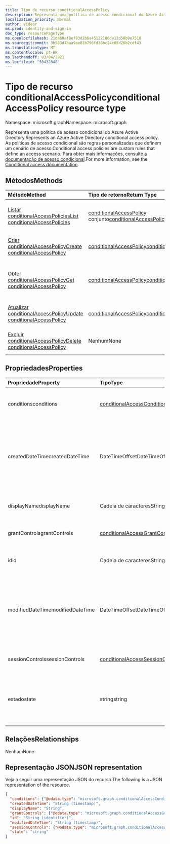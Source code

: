 ```yaml
---
title: Tipo de recurso conditionalAccessPolicy
description: Representa uma política de acesso condicional do Azure Active Directory. As políticas de acesso condicional são regras personalizadas que definem um cenário de acesso.
localization_priority: Normal
author: videor
ms.prod: identity-and-sign-in
doc_type: resourcePageType
ms.openlocfilehash: 21da60af8ef83d2b6a45122106de12d58b9e7518
ms.sourcegitcommit: 3b583d7baa9ae81b796fd30bc24c65d26b2cdf43
ms.translationtype: MT
ms.contentlocale: pt-BR
ms.lasthandoff: 03/04/2021
ms.locfileid: "50432848"
---
```

# <a name="conditionalaccesspolicy-resource-type"></a><span data-ttu-id="f441b-104">Tipo de recurso conditionalAccessPolicy</span><span class="sxs-lookup"><span data-stu-id="f441b-104">conditionalAccessPolicy resource type</span></span>

<span data-ttu-id="f441b-105">Namespace: microsoft.graph</span><span class="sxs-lookup"><span data-stu-id="f441b-105">Namespace: microsoft.graph</span></span>

<span data-ttu-id="f441b-106">Representa uma política de acesso condicional do Azure Active Directory.</span><span class="sxs-lookup"><span data-stu-id="f441b-106">Represents an Azure Active Directory conditional access policy.</span></span> <span data-ttu-id="f441b-107">As políticas de acesso condicional são regras personalizadas que definem um cenário de acesso.</span><span class="sxs-lookup"><span data-stu-id="f441b-107">Conditional access policies are custom rules that define an access scenario.</span></span> <span data-ttu-id="f441b-108">Para obter mais informações, consulte [a documentação de acesso condicional](/azure/active-directory/conditional-access/).</span><span class="sxs-lookup"><span data-stu-id="f441b-108">For more information, see the [Conditional access documentation](/azure/active-directory/conditional-access/).</span></span>

## <a name="methods"></a><span data-ttu-id="f441b-109">Métodos</span><span class="sxs-lookup"><span data-stu-id="f441b-109">Methods</span></span>

| <span data-ttu-id="f441b-110">Método</span><span class="sxs-lookup"><span data-stu-id="f441b-110">Method</span></span>       | <span data-ttu-id="f441b-111">Tipo de retorno</span><span class="sxs-lookup"><span data-stu-id="f441b-111">Return Type</span></span> | <span data-ttu-id="f441b-112">Descrição</span><span class="sxs-lookup"><span data-stu-id="f441b-112">Description</span></span> |
|:-------------|:------------|:------------|
| [<span data-ttu-id="f441b-113">Listar conditionalAccessPolicies</span><span class="sxs-lookup"><span data-stu-id="f441b-113">List conditionalAccessPolicies</span></span>](../api/conditionalaccessroot-list-policies.md) | <span data-ttu-id="f441b-114">[conditionalAccessPolicy](conditionalaccesspolicy.md) conjunto</span><span class="sxs-lookup"><span data-stu-id="f441b-114">[conditionalAccessPolicy](conditionalaccesspolicy.md) collection</span></span> | <span data-ttu-id="f441b-115">Obter todos os objetos conditionalAccessPolicies na organização.</span><span class="sxs-lookup"><span data-stu-id="f441b-115">Get all of the conditionalAccessPolicies objects in the organization.</span></span> |
| [<span data-ttu-id="f441b-116">Criar conditionalAccessPolicy</span><span class="sxs-lookup"><span data-stu-id="f441b-116">Create conditionalAccessPolicy</span></span>](../api/conditionalaccessroot-post-policies.md) | [<span data-ttu-id="f441b-117">conditionalAccessPolicy</span><span class="sxs-lookup"><span data-stu-id="f441b-117">conditionalAccessPolicy</span></span>](conditionalaccesspolicy.md) | <span data-ttu-id="f441b-118">Crie um novo objeto conditionalAccessPolicy.</span><span class="sxs-lookup"><span data-stu-id="f441b-118">Create a new conditionalAccessPolicy object.</span></span> |
| [<span data-ttu-id="f441b-119">Obter conditionalAccessPolicy</span><span class="sxs-lookup"><span data-stu-id="f441b-119">Get conditionalAccessPolicy</span></span>](../api/conditionalaccesspolicy-get.md) | [<span data-ttu-id="f441b-120">conditionalAccessPolicy</span><span class="sxs-lookup"><span data-stu-id="f441b-120">conditionalAccessPolicy</span></span>](conditionalaccesspolicy.md) | <span data-ttu-id="f441b-121">Ler propriedades e relações de um objeto conditionalAccessPolicy.</span><span class="sxs-lookup"><span data-stu-id="f441b-121">Read properties and relationships of a conditionalAccessPolicy object.</span></span> |
| [<span data-ttu-id="f441b-122">Atualizar conditionalAccessPolicy</span><span class="sxs-lookup"><span data-stu-id="f441b-122">Update conditionalAccessPolicy</span></span>](../api/conditionalaccesspolicy-update.md) | [<span data-ttu-id="f441b-123">conditionalAccessPolicy</span><span class="sxs-lookup"><span data-stu-id="f441b-123">conditionalAccessPolicy</span></span>](conditionalaccesspolicy.md) | <span data-ttu-id="f441b-124">Atualize um objeto conditionalAccessPolicy.</span><span class="sxs-lookup"><span data-stu-id="f441b-124">Update a conditionalAccessPolicy object.</span></span> |
| [<span data-ttu-id="f441b-125">Excluir conditionalAccessPolicy</span><span class="sxs-lookup"><span data-stu-id="f441b-125">Delete conditionalAccessPolicy</span></span>](../api/conditionalaccesspolicy-delete.md) | <span data-ttu-id="f441b-126">Nenhum</span><span class="sxs-lookup"><span data-stu-id="f441b-126">None</span></span> | <span data-ttu-id="f441b-127">Exclua um objeto conditionalAccessPolicy.</span><span class="sxs-lookup"><span data-stu-id="f441b-127">Delete a conditionalAccessPolicy object.</span></span> |

## <a name="properties"></a><span data-ttu-id="f441b-128">Propriedades</span><span class="sxs-lookup"><span data-stu-id="f441b-128">Properties</span></span>

| <span data-ttu-id="f441b-129">Propriedade</span><span class="sxs-lookup"><span data-stu-id="f441b-129">Property</span></span>     | <span data-ttu-id="f441b-130">Tipo</span><span class="sxs-lookup"><span data-stu-id="f441b-130">Type</span></span>        | <span data-ttu-id="f441b-131">Descrição</span><span class="sxs-lookup"><span data-stu-id="f441b-131">Description</span></span> |
|:-------------|:------------|:------------|
|<span data-ttu-id="f441b-132">conditions</span><span class="sxs-lookup"><span data-stu-id="f441b-132">conditions</span></span>|[<span data-ttu-id="f441b-133">conditionalAccessConditionSet</span><span class="sxs-lookup"><span data-stu-id="f441b-133">conditionalAccessConditionSet</span></span>](conditionalaccessconditionset.md)| <span data-ttu-id="f441b-134">Especifica as regras que devem ser atendidas para que a política seja aplicada.</span><span class="sxs-lookup"><span data-stu-id="f441b-134">Specifies the rules that must be met for the policy to apply.</span></span> <span data-ttu-id="f441b-135">Obrigatório.</span><span class="sxs-lookup"><span data-stu-id="f441b-135">Required.</span></span> |
|<span data-ttu-id="f441b-136">createdDateTime</span><span class="sxs-lookup"><span data-stu-id="f441b-136">createdDateTime</span></span>|<span data-ttu-id="f441b-137">DateTimeOffset</span><span class="sxs-lookup"><span data-stu-id="f441b-137">DateTimeOffset</span></span>| <span data-ttu-id="f441b-138">O tipo Timestamp representa informações de data e hora usando o formato ISO 8601 e está sempre no horário UTC.</span><span class="sxs-lookup"><span data-stu-id="f441b-138">The Timestamp type represents date and time information using ISO 8601 format and is always in UTC time.</span></span> <span data-ttu-id="f441b-139">Por exemplo, meia-noite em UTC no dia 1º de janeiro de 2014 teria esta aparência: `'2014-01-01T00:00:00Z'`.</span><span class="sxs-lookup"><span data-stu-id="f441b-139">For example, midnight UTC on Jan 1, 2014 would look like this: `'2014-01-01T00:00:00Z'`.</span></span> <span data-ttu-id="f441b-140">Readonly.</span><span class="sxs-lookup"><span data-stu-id="f441b-140">Readonly.</span></span> |
|<span data-ttu-id="f441b-141">displayName</span><span class="sxs-lookup"><span data-stu-id="f441b-141">displayName</span></span>|<span data-ttu-id="f441b-142">Cadeia de caracteres</span><span class="sxs-lookup"><span data-stu-id="f441b-142">String</span></span>| <span data-ttu-id="f441b-143">Especifica um nome de exibição para o objeto conditionalAccessPolicy.</span><span class="sxs-lookup"><span data-stu-id="f441b-143">Specifies a display name for the conditionalAccessPolicy object.</span></span> |
|<span data-ttu-id="f441b-144">grantControls</span><span class="sxs-lookup"><span data-stu-id="f441b-144">grantControls</span></span>|[<span data-ttu-id="f441b-145">conditionalAccessGrantControls</span><span class="sxs-lookup"><span data-stu-id="f441b-145">conditionalAccessGrantControls</span></span>](conditionalaccessgrantcontrols.md)| <span data-ttu-id="f441b-146">Especifica os controles de concessão que devem ser cumpridos para passar a política.</span><span class="sxs-lookup"><span data-stu-id="f441b-146">Specifies the grant controls that must be fulfilled to pass the policy.</span></span> |
|<span data-ttu-id="f441b-147">id</span><span class="sxs-lookup"><span data-stu-id="f441b-147">id</span></span>|<span data-ttu-id="f441b-148">Cadeia de caracteres</span><span class="sxs-lookup"><span data-stu-id="f441b-148">String</span></span>| <span data-ttu-id="f441b-149">Especifica o identificador de um objeto conditionalAccessPolicy.</span><span class="sxs-lookup"><span data-stu-id="f441b-149">Specifies the identifier of a conditionalAccessPolicy object.</span></span> <span data-ttu-id="f441b-150">Somente leitura.</span><span class="sxs-lookup"><span data-stu-id="f441b-150">Read-only.</span></span>|
|<span data-ttu-id="f441b-151">modifiedDateTime</span><span class="sxs-lookup"><span data-stu-id="f441b-151">modifiedDateTime</span></span>| <span data-ttu-id="f441b-152">DateTimeOffset</span><span class="sxs-lookup"><span data-stu-id="f441b-152">DateTimeOffset</span></span>|<span data-ttu-id="f441b-153">O tipo Timestamp representa informações de data e hora usando o formato ISO 8601 e está sempre no horário UTC.</span><span class="sxs-lookup"><span data-stu-id="f441b-153">The Timestamp type represents date and time information using ISO 8601 format and is always in UTC time.</span></span> <span data-ttu-id="f441b-154">Por exemplo, meia-noite em UTC no dia 1º de janeiro de 2014 teria esta aparência: `'2014-01-01T00:00:00Z'`.</span><span class="sxs-lookup"><span data-stu-id="f441b-154">For example, midnight UTC on Jan 1, 2014 would look like this: `'2014-01-01T00:00:00Z'`.</span></span> <span data-ttu-id="f441b-155">Readonly.</span><span class="sxs-lookup"><span data-stu-id="f441b-155">Readonly.</span></span> |
|<span data-ttu-id="f441b-156">sessionControls</span><span class="sxs-lookup"><span data-stu-id="f441b-156">sessionControls</span></span>|[<span data-ttu-id="f441b-157">conditionalAccessSessionControls</span><span class="sxs-lookup"><span data-stu-id="f441b-157">conditionalAccessSessionControls</span></span>](conditionalaccesssessioncontrols.md)| <span data-ttu-id="f441b-158">Especifica os controles de sessão que são imposto após a assinatura.</span><span class="sxs-lookup"><span data-stu-id="f441b-158">Specifies the session controls that are enforced after sign-in.</span></span> |
|<span data-ttu-id="f441b-159">estado</span><span class="sxs-lookup"><span data-stu-id="f441b-159">state</span></span>|<span data-ttu-id="f441b-160">string</span><span class="sxs-lookup"><span data-stu-id="f441b-160">string</span></span>| <span data-ttu-id="f441b-161">Especifica o estado do objeto conditionalAccessPolicy.</span><span class="sxs-lookup"><span data-stu-id="f441b-161">Specifies the state of the conditionalAccessPolicy object.</span></span> <span data-ttu-id="f441b-162">Os valores possíveis são: `enabled`, `disabled`, `enabledForReportingButNotEnforced`.</span><span class="sxs-lookup"><span data-stu-id="f441b-162">Possible values are: `enabled`, `disabled`, `enabledForReportingButNotEnforced`.</span></span> <span data-ttu-id="f441b-163">Obrigatório.</span><span class="sxs-lookup"><span data-stu-id="f441b-163">Required.</span></span> |

## <a name="relationships"></a><span data-ttu-id="f441b-164">Relações</span><span class="sxs-lookup"><span data-stu-id="f441b-164">Relationships</span></span>

<span data-ttu-id="f441b-165">Nenhum</span><span class="sxs-lookup"><span data-stu-id="f441b-165">None.</span></span>

## <a name="json-representation"></a><span data-ttu-id="f441b-166">Representação JSON</span><span class="sxs-lookup"><span data-stu-id="f441b-166">JSON representation</span></span>

<span data-ttu-id="f441b-167">Veja a seguir uma representação JSON do recurso.</span><span class="sxs-lookup"><span data-stu-id="f441b-167">The following is a JSON representation of the resource.</span></span>

<!-- {
  "blockType": "resource",
  "optionalProperties": [
    "displayName",
    "sessionControls",
    "grantControls"
  ],
  "@odata.type": "microsoft.graph.conditionalAccessPolicy",
  "keyProperty": "id"
}-->

```json
{
  "conditions": {"@odata.type": "microsoft.graph.conditionalAccessConditionSet"},
  "createdDateTime": "String (timestamp)",
  "displayName": "String",
  "grantControls": {"@odata.type": "microsoft.graph.conditionalAccessGrantControls"},
  "id": "String (identifier)",
  "modifiedDateTime": "String (timestamp)",
  "sessionControls": {"@odata.type": "microsoft.graph.conditionalAccessSessionControls"},
  "state": "string"
}
```

<!-- uuid: 16cd6b66-4b1a-43a1-adaf-3a886856ed98
2019-02-04 14:57:30 UTC -->
<!-- {
  "type": "#page.annotation",
  "description": "conditionalAccessPolicy resource",
  "keywords": "",
  "section": "documentation",
  "tocPath": ""
}-->
